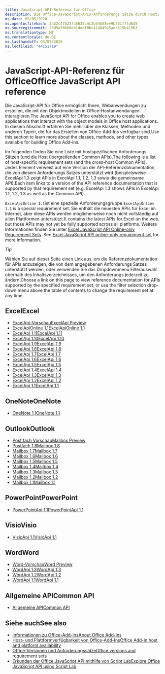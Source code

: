 ```yaml
---
title: JavaScript-API-Referenz für Office
description: Die Office-JavaScript-APIs-Anforderungs Sätze durch Host.
ms.date: 05/05/2020
ms.openlocfilehash: 3a32c47b23fd6635c4c2b44b58ee9b351fffd8d5
ms.sourcegitcommit: 23d9a58660cb1dedf0bc414849a5aec519b419b3
ms.translationtype: MT
ms.contentlocale: de-DE
ms.lasthandoff: 05/07/2020
ms.locfileid: "44151719"
---
```

# <a name="office-javascript-api-reference"></a><span data-ttu-id="bab5c-103">JavaScript-API-Referenz für Office</span><span class="sxs-lookup"><span data-stu-id="bab5c-103">Office JavaScript API reference</span></span>

<span data-ttu-id="bab5c-104">Die JavaScript-API für Office ermöglicht Ihnen, Webanwendungen zu erstellen, die mit den Objektmodellen in Office-Hostanwendungen interagieren.</span><span class="sxs-lookup"><span data-stu-id="bab5c-104">The JavaScript API for Office enables you to create web applications that interact with the object models in Office host applications.</span></span> <span data-ttu-id="bab5c-105">In diesem Abschnitt erfahren Sie mehr über die Klassen, Methoden und anderen Typen, die für das Erstellen von Office-Add-Ins verfügbar sind.</span><span class="sxs-lookup"><span data-stu-id="bab5c-105">Use this section to learn more about the classes, methods, and other types available for building Office Add-ins.</span></span>

<span data-ttu-id="bab5c-106">Im folgenden finden Sie eine Liste mit hostspezifischen Anforderungs Sätzen (und die Host übergreifenden Common APIs).</span><span class="sxs-lookup"><span data-stu-id="bab5c-106">The following is a list of host-specific requirement sets (and the cross-host Common APIs).</span></span> <span data-ttu-id="bab5c-107">Jedes Element verweist auf eine Version der API-Referenzdokumentation, die von diesem Anforderungs Satzes unterstützt wird (beispielsweise ExcelApi 1,3 zeigt APIs in ExcelApi 1,1, 1,2, 1,3 sowie die gemeinsame API).</span><span class="sxs-lookup"><span data-stu-id="bab5c-107">Each item links to a version of the API reference documentation that is supported by that requirement set (e.g. ExcelApi 1.3 shows APIs in ExcelApi 1.1, 1.2, 1.3 as well as the Common API).</span></span>

<span data-ttu-id="bab5c-108">`ExcelApiOnline 1.1`ist eine spezielle Anforderungsgruppe.</span><span class="sxs-lookup"><span data-stu-id="bab5c-108">`ExcelApiOnline 1.1` is a special requirement set.</span></span> <span data-ttu-id="bab5c-109">Sie enthält die neuesten APIs für Excel im Internet, aber diese APIs werden möglicherweise noch nicht vollständig auf allen Plattformen unterstützt.</span><span class="sxs-lookup"><span data-stu-id="bab5c-109">It contains the latest APIs for Excel on the web, but those APIs may not yet be fully supported across all platforms.</span></span> <span data-ttu-id="bab5c-110">Weitere Informationen finden Sie unter [Excel JavaScript API Online-only Requirement Sets](/office/dev/add-ins/reference/requirement-sets/excel-api-online-requirement-set) .</span><span class="sxs-lookup"><span data-stu-id="bab5c-110">See [Excel JavaScript API online-only requirement set](/office/dev/add-ins/reference/requirement-sets/excel-api-online-requirement-set) for more information.</span></span>

> [!TIP]
> <span data-ttu-id="bab5c-111">Wählen Sie auf dieser Seite einen Link aus, um die Referenzdokumentation für APIs anzuzeigen, die von dem angegebenen Anforderungs Satzes unterstützt werden, oder verwenden Sie das Dropdownmenü Filterauswahl oberhalb des Inhaltsverzeichnisses, um den Anforderungs jederzeit zu ändern.</span><span class="sxs-lookup"><span data-stu-id="bab5c-111">Choose a link on this page to view reference documentation for APIs supported by the specified requirement set, or use the filter selection drop-down menu above the table of contents to change the requirement set at any time.</span></span>

## <a name="excel"></a><span data-ttu-id="bab5c-112">Excel</span><span class="sxs-lookup"><span data-stu-id="bab5c-112">Excel</span></span>

- [<span data-ttu-id="bab5c-113">ExcelApi-Vorschau</span><span class="sxs-lookup"><span data-stu-id="bab5c-113">ExcelApi Preview</span></span>](/javascript/api/excel?view=excel-js-preview)
- [<span data-ttu-id="bab5c-114">ExcelApiOnline 1,1</span><span class="sxs-lookup"><span data-stu-id="bab5c-114">ExcelApiOnline 1.1</span></span>](/javascript/api/excel?view=excel-js-online)
- [<span data-ttu-id="bab5c-115">ExcelApi 1,11</span><span class="sxs-lookup"><span data-stu-id="bab5c-115">ExcelApi 1.11</span></span>](/javascript/api/excel?view=excel-js-1.11)
- [<span data-ttu-id="bab5c-116">ExcelApi 1.10</span><span class="sxs-lookup"><span data-stu-id="bab5c-116">ExcelApi 1.10</span></span>](/javascript/api/excel?view=excel-js-1.10)
- [<span data-ttu-id="bab5c-117">ExcelApi 1.9</span><span class="sxs-lookup"><span data-stu-id="bab5c-117">ExcelApi 1.9</span></span>](/javascript/api/excel?view=excel-js-1.9)
- [<span data-ttu-id="bab5c-118">ExcelApi 1.8</span><span class="sxs-lookup"><span data-stu-id="bab5c-118">ExcelApi 1.8</span></span>](/javascript/api/excel?view=excel-js-1.8)
- [<span data-ttu-id="bab5c-119">ExcelApi 1.7</span><span class="sxs-lookup"><span data-stu-id="bab5c-119">ExcelApi 1.7</span></span>](/javascript/api/excel?view=excel-js-1.7)
- [<span data-ttu-id="bab5c-120">ExcelApi 1.6</span><span class="sxs-lookup"><span data-stu-id="bab5c-120">ExcelApi 1.6</span></span>](/javascript/api/excel?view=excel-js-1.6)
- [<span data-ttu-id="bab5c-121">ExcelApi 1.5</span><span class="sxs-lookup"><span data-stu-id="bab5c-121">ExcelApi 1.5</span></span>](/javascript/api/excel?view=excel-js-1.5)
- [<span data-ttu-id="bab5c-122">ExcelApi 1.4</span><span class="sxs-lookup"><span data-stu-id="bab5c-122">ExcelApi 1.4</span></span>](/javascript/api/excel?view=excel-js-1.4)
- [<span data-ttu-id="bab5c-123">ExcelApi 1.3</span><span class="sxs-lookup"><span data-stu-id="bab5c-123">ExcelApi 1.3</span></span>](/javascript/api/excel?view=excel-js-1.3)
- [<span data-ttu-id="bab5c-124">ExcelApi 1.2</span><span class="sxs-lookup"><span data-stu-id="bab5c-124">ExcelApi 1.2</span></span>](/javascript/api/excel?view=excel-js-1.2)
- [<span data-ttu-id="bab5c-125">ExcelApi 1.1</span><span class="sxs-lookup"><span data-stu-id="bab5c-125">ExcelApi 1.1</span></span>](/javascript/api/excel?view=excel-js-1.1)

## <a name="onenote"></a><span data-ttu-id="bab5c-126">OneNote</span><span class="sxs-lookup"><span data-stu-id="bab5c-126">OneNote</span></span>

- [<span data-ttu-id="bab5c-127">OneNote 1,1</span><span class="sxs-lookup"><span data-stu-id="bab5c-127">OneNote 1.1</span></span>](/javascript/api/onenote?view=onenote-js-1.1)

## <a name="outlook"></a><span data-ttu-id="bab5c-128">Outlook</span><span class="sxs-lookup"><span data-stu-id="bab5c-128">Outlook</span></span>

- [<span data-ttu-id="bab5c-129">Post fach Vorschau</span><span class="sxs-lookup"><span data-stu-id="bab5c-129">Mailbox Preview</span></span>](/javascript/api/outlook?view=outlook-js-preview)
- [<span data-ttu-id="bab5c-130">Postfach 1.8</span><span class="sxs-lookup"><span data-stu-id="bab5c-130">Mailbox 1.8</span></span>](/javascript/api/outlook?view=outlook-js-1.8)
- [<span data-ttu-id="bab5c-131">Mailbox 1.7</span><span class="sxs-lookup"><span data-stu-id="bab5c-131">Mailbox 1.7</span></span>](/javascript/api/outlook?view=outlook-js-1.7)
- [<span data-ttu-id="bab5c-132">Mailbox 1.6</span><span class="sxs-lookup"><span data-stu-id="bab5c-132">Mailbox 1.6</span></span>](/javascript/api/outlook?view=outlook-js-1.6)
- [<span data-ttu-id="bab5c-133">Mailbox 1.5</span><span class="sxs-lookup"><span data-stu-id="bab5c-133">Mailbox 1.5</span></span>](/javascript/api/outlook?view=outlook-js-1.5)
- [<span data-ttu-id="bab5c-134">Mailbox 1.4</span><span class="sxs-lookup"><span data-stu-id="bab5c-134">Mailbox 1.4</span></span>](/javascript/api/outlook?view=outlook-js-1.4)
- [<span data-ttu-id="bab5c-135">Mailbox 1.3</span><span class="sxs-lookup"><span data-stu-id="bab5c-135">Mailbox 1.3</span></span>](/javascript/api/outlook?view=outlook-js-1.3)
- [<span data-ttu-id="bab5c-136">Mailbox 1.2</span><span class="sxs-lookup"><span data-stu-id="bab5c-136">Mailbox 1.2</span></span>](/javascript/api/outlook?view=outlook-js-1.2)
- [<span data-ttu-id="bab5c-137">Mailbox 1.1</span><span class="sxs-lookup"><span data-stu-id="bab5c-137">Mailbox 1.1</span></span>](/javascript/api/outlook?view=outlook-js-1.1)

## <a name="powerpoint"></a><span data-ttu-id="bab5c-138">PowerPoint</span><span class="sxs-lookup"><span data-stu-id="bab5c-138">PowerPoint</span></span>

- [<span data-ttu-id="bab5c-139">PowerPointApi 1.1</span><span class="sxs-lookup"><span data-stu-id="bab5c-139">PowerPointApi 1.1</span></span>](/javascript/api/powerpoint?view=powerpoint-js-1.1)

## <a name="visio"></a><span data-ttu-id="bab5c-140">Visio</span><span class="sxs-lookup"><span data-stu-id="bab5c-140">Visio</span></span>

- [<span data-ttu-id="bab5c-141">VisioApi 1,1</span><span class="sxs-lookup"><span data-stu-id="bab5c-141">VisioApi 1.1</span></span>](/javascript/api/visio?view=visio-js-1.1)

## <a name="word"></a><span data-ttu-id="bab5c-142">Word</span><span class="sxs-lookup"><span data-stu-id="bab5c-142">Word</span></span>

- [<span data-ttu-id="bab5c-143">Word-Vorschau</span><span class="sxs-lookup"><span data-stu-id="bab5c-143">Word Preview</span></span>](/javascript/api/word?view=word-js-preview)
- [<span data-ttu-id="bab5c-144">WordApi 1.3</span><span class="sxs-lookup"><span data-stu-id="bab5c-144">WordApi 1.3</span></span>](/javascript/api/word?view=word-js-1.3)
- [<span data-ttu-id="bab5c-145">WordApi 1.2</span><span class="sxs-lookup"><span data-stu-id="bab5c-145">WordApi 1.2</span></span>](/javascript/api/word?view=word-js-1.2)
- [<span data-ttu-id="bab5c-146">WordApi 1.1</span><span class="sxs-lookup"><span data-stu-id="bab5c-146">WordApi 1.1</span></span>](/javascript/api/word?view=word-js-1.1)

## <a name="common-api"></a><span data-ttu-id="bab5c-147">Allgemeine API</span><span class="sxs-lookup"><span data-stu-id="bab5c-147">Common API</span></span>

- [<span data-ttu-id="bab5c-148">Allgemeine API</span><span class="sxs-lookup"><span data-stu-id="bab5c-148">Common API</span></span>](/javascript/api/office?view=common-js)

## <a name="see-also"></a><span data-ttu-id="bab5c-149">Siehe auch</span><span class="sxs-lookup"><span data-stu-id="bab5c-149">See also</span></span>

- [<span data-ttu-id="bab5c-150">Informationen zu Office-Add-Ins</span><span class="sxs-lookup"><span data-stu-id="bab5c-150">About Office Add-ins</span></span>](/office/dev/add-ins/overview)
- [<span data-ttu-id="bab5c-151">Host- und Plattformverfügbarkeit von Office-Add-Ins</span><span class="sxs-lookup"><span data-stu-id="bab5c-151">Office Add-in host and platform availability</span></span>](/office/dev/add-ins/overview/office-add-in-availability)
- [<span data-ttu-id="bab5c-152">Office-Versionen und Anforderungssätze</span><span class="sxs-lookup"><span data-stu-id="bab5c-152">Office versions and requirement sets</span></span>](/office/dev/add-ins/develop/office-versions-and-requirement-sets)
- [<span data-ttu-id="bab5c-153">Erkunden der Office JavaScript API mithilfe von Script Lab</span><span class="sxs-lookup"><span data-stu-id="bab5c-153">Explore Office JavaScript API using Script Lab</span></span>](/office/dev/add-ins/overview/explore-with-script-lab)
